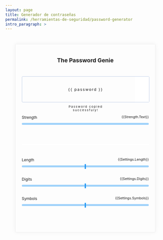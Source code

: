 ```yaml
---
layout: page
title: Generador de contraseñas
permalink: /herramientas-de-seguridad/password-generator
intro_paragraph: >
---
```


<script src="https://cdnjs.cloudflare.com/ajax/libs/vue/2.5.3/vue.min.js"></script>
<script src="https://dl.dropboxusercontent.com/s/jnxv7j62cbxnusz/vue-pass.js"></script>

  <style type="text/css">
  .wrapper {
  width: 400px;
  max-width: 100%;
  min-height: 400px;
  margin: 40px auto;
  position: relative;
  border: 1px solid #eee;
  border-radius: 3px;
  padding: 40px 20px;
  font-size: 0.85em;
  -webkit-box-shadow: 0 0 15px 0 rgba(0, 0, 0, 0.05);
  box-shadow: 0 0 15px 0 rgba(0, 0, 0, 0.05);
  position: relative;
  transition: all ease-in 0.25s;
}
h1 {
  text-align: center;
  margin: 0 0 40px;
}
.field-wrap {
  margin-bottom: 20px;
}
form {
  overflow: overlay;
  margin-top: 30px;
}
label {
  display: inline-block;
  min-width: 20%;
}
.range-slider_wrapper {
  position: relative;
  width: 100%;
  margin: 10px 0 30px;
}
.range-slider {
  -webkit-appearance: none;
  appearance: none;
  background: #9fd2fa;
  width: 100%;
  border-radius: 3px;
  vertical-align: bottom;
  margin: 0;
  height: 6px;
  cursor: pointer;
  transition: all ease-in 0.25s;
}
.range-slider::-webkit-slider-thumb {
  -webkit-appearance: none;
  appearance: none;
  border-radius: 0;
  border: 0;
  position: relative;
  width: 4px;
  height: 15px;
  background-color: #2799f3;
}
.range-slider::-moz-range-thumb {
  -moz-appearance: none;
  appearance: none;
  border-radius: 0;
  border: 0;
  position: relative;
  width: 4px;
  height: 15px;
  background-color: #2799f3;
}
.range-slider:focus {
  outline: none;
}
.range-slider:hover::-webkit-slider-thumb, .range-slider:active::-webkit-slider-thumb {
  top: 0px;
}
::-moz-range-track {
  background: transparent;
  border: 0;
}
input::-moz-focus-inner, input::-moz-focus-outer {
  border: 0;
}
.range-value {
  text-transform: capitalize;
  float: right;
  vertical-align: bottom;
  min-width: 30px;
  display: inline-block;
  text-align: center;
  border-radius: 3px;
  font-size: 0.9em;
}
.slider-bar {
  position: absolute;
  height: 6px;
  border-top-left-radius: 3px;
  border-bottom-left-radius: 3px;
  background: #3fa4f4;
  left: 0;
  bottom: 0;
  pointer-events: none;
}
.slider-strength .range-slider {
  cursor: default;
}
.slider-strength .slider-bar {
  border-radius: 3px;
  transition: all ease-in 0.25s;
}
.slider-strength .range-slider::-webkit-slider-thumb {
  background-color: transparent;
}
.slider-strength .range-slider::-moz-range-thumb {
  background-color: transparent;
}
.slider-strength.weak .range-slider {
  background-color: white;
}
.slider-strength.weak .slider-bar, .slider-strength.weak .slider-bar:after {
  background-color: #ff6666;
}
.slider-strength.average .range-slider {
  background-color: #ffd699;
}
.slider-strength.average .slider-bar, .slider-strength.average .slider-bar:after {
  background-color: #ff9800;
}
.slider-strength.strong .range-slider {
  background-color: #d5e9bd;
}
.slider-strength.strong .slider-bar, .slider-strength.strong .slider-bar:after {
  background-color: #8BC34A;
}
.slider-strength.secure .range-slider {
  background-color: #d5e9bd;
}
.slider-strength.secure .slider-bar, .slider-strength.secure .slider-bar:after {
  background-color: #8BC34A;
}
.password-box {
  width: 100%;
  min-height: 80px;
  margin-bottom: 40px;
  position: relative;
  text-align: center;
  border-radius: 3px;
  letter-spacing: 2px;
  transition: all ease-in 0.3s;
  border: 1px solid #bdcce6;
}
.password-box .password {
  width: 70%;
  padding: 1.5em 1em;
  position: absolute;
  top: 50%;
  left: 50%;
  transform: translate(-50%, -50%);
  word-wrap: break-word;
}
.regenerate-password, .copy-password {
  width: 44px;
  height: 50%;
  position: absolute;
  right: 0;
  transition: all ease-in 0.25s;
}
.regenerate-password:hover, .copy-password:hover {
  opacity: 0.8;
}
.regenerate-password {
  top: 0;
  background-color: #fff;
  background-image: url('https://nourabusoud.github.io/password-genie/images/regenerate.svg');
  background-size: 40%;
  background-position: center center;
  background-repeat: no-repeat;
  transition: all ease-in 0.25s;
  cursor: pointer;
}
.regenerate-password:hover {
  background-color: #fff;
}
.copy-password {
  bottom: 0;
  background-color: #fff;
  background-image: url('https://nourabusoud.github.io/password-genie/images/copy-full.svg');
  background-size: 50%;
  background-position: center center;
  background-repeat: no-repeat;
  transition: all ease-in 0.25s;
  cursor: pointer;
}
.copy-password:hover {
  background-color: #fff;
}
.tooltip {
  font-size: 0.8em;
  display: block;
  text-align: center;
  padding: 0.5em;
  border-radius: 3px;
  position: absolute;
  bottom: -35px;
  left: 50%;
  transform: translateX(-50%);
}
.seperator {
  width: 100%;
  height: 3px;
  background-color: #fff;
  margin: 60px 0 40px;
}
/* Footer */
footer {
  width: 100%;
  text-align: center;
  color: #fff;
}
footer a {
  color: #fff;
}
.github-links {
  margin-bottom: 30px;
}
textarea, textarea:focus {
  font-size: 16px;
}

  </style>

   <div id="app">
    <section class="wrapper">   
      <h1>The Password Genie</h1>
      <div class="password-box">
        <span id="password" class="password" v-on:click="copyToClipboard">{{ password }}</span>
        <span class="regenerate-password" v-on:click="generatePassword"></span>
        <span class="copy-password" v-on:click="copyToClipboard"></span>
        <span class="tooltip" v-if="copied">Password copied successfuly!</span>
      </div>
      <form @keydown.enter.prevent="">
        <div class="field-wrap">
          <label>Strength</label>
          <span class="range-value">{{strength.text}}</span>
          <div class="range-slider_wrapper slider-strength" v-bind:class="strength.text">
            <span class="slider-bar" v-bind:style="{ width: strength.score + '%' }"></span>
            <input type="range" class="range-slider" min="0" max="100" v-model="strength.score" disabled>
          </div>  
        </div>
        <div class="seperator"></div>
        <div class="field-wrap">
          <label>Length</label>
          <span class="range-value">{{settings.length}}</span>
          <div class="range-slider_wrapper">
            <span class="slider-bar" v-bind:style="{ width: lengthThumbPosition + '%' }"></span>
            <input type="range" class="range-slider" min="6" v-bind:max="settings.maxLength" v-model="settings.length">
          </div>  
        </div>
        <div class="field-wrap">  
          <label>Digits</label>
          <span class="range-value">{{settings.digits}}</span>
          <div class="range-slider_wrapper">
            <span class="slider-bar"  v-bind:style="{ width: digitsThumbPosition + '%' }"></span>
            <input type="range" class="range-slider" min="0" v-bind:max="settings.maxDigits" v-model="settings.digits">
          </div>  
        </div>
        <div class="field-wrap">  
          <label>Symbols</label>
          <span class="range-value">{{settings.symbols}}</span>
          <div class="range-slider_wrapper">
            <span class="slider-bar"  v-bind:style="{ width: symbolsThumbPosition + '%' }"></span>
            <input type="range" class="range-slider" min="0" v-bind:max="settings.maxSymbols" v-model="settings.symbols">
          </div>  
        </div>
      </form>
    </section>
  </div>

  
